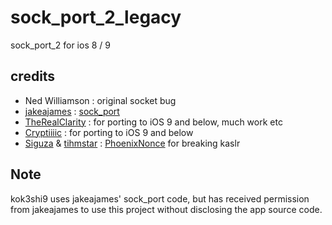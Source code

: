 # sock_port_2_legacy
sock_port_2 for ios 8 / 9  

## credits
- Ned Williamson : original socket bug
- [jakeajames](https://github.com/jakeajames) : [sock_port](https://github.com/jakeajames/sock_port)  
- [TheRealClarity](https://github.com/TheRealClarity) : for porting to iOS 9 and below, much work etc  
- [Cryptiiiic](https://github.com/Cryptiiiic) : for porting to iOS 9 and below  
- [Siguza](https://github.com/Siguza) & [tihmstar](https://github.com/tihmstar) : [PhoenixNonce](https://github.com/Siguza/PhoenixNonce) for breaking kaslr  

## Note
kok3shi9 uses jakeajames' sock_port code, but has received permission from jakeajames to use this project without disclosing the app source code.  
